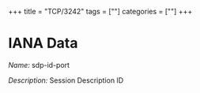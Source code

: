 +++
title = "TCP/3242"
tags = [""]
categories = [""]
+++

# IANA Data

_Name:_ sdp-id-port

_Description:_ Session Description ID

